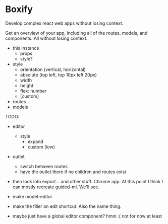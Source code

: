 Boxify
======

Develop complex react web apps without losing context.

Get an overview of your app, including all of the routes, models, and
components. All without losing context.

- this instance
  - props
  - style?
- style
  - orientation (vertical, horizontal)
  - absolute (top left, top 10px left 20px)
  - width
  - height
  - flex: number
  - [custom]
- routes
- models

TODO:

- editor
  - style
    - expand
    - custom (low)
- outlet
  - switch between routes
  - have the outlet there if no children and routes exist

- then look into export... and other stuff. Chrome app. At this point I think I can mostly
  recreate guided-ml. We'll see.
- make model-editor


- make the filler an edit shortcut. Also the name thing.
- maybe just have a global editor component? hmm :( not for now at least


